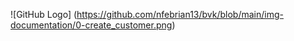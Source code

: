![GitHub Logo] (https://github.com/nfebrian13/bvk/blob/main/img-documentation/0-create_customer.png)
